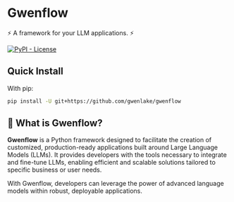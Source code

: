 # Gwenflow

⚡ A framework for your LLM applications. ⚡

[![PyPI - License](https://img.shields.io/pypi/l/langchain-core?style=flat-square)](https://opensource.org/licenses/MIT)

## Quick Install

With pip:

```bash
pip install -U git+https://github.com/gwenlake/gwenflow
```

## 🤔 What is Gwenflow?

**Gwenflow** is a Python framework designed to facilitate the creation of customized, production-ready applications built around Large Language Models (LLMs). It provides developers with the tools necessary to integrate and fine-tune LLMs, enabling efficient and scalable solutions tailored to specific business or user needs.

With Gwenflow, developers can leverage the power of advanced language models within robust, deployable applications.
